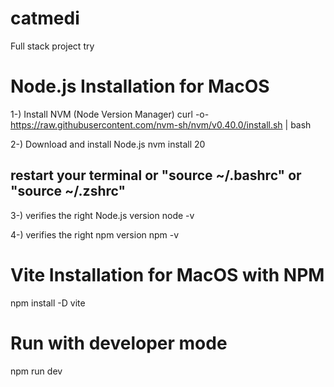 # catmedi
Full stack project try


# Node.js Installation for MacOS

1-) Install NVM (Node Version Manager)
curl -o- https://raw.githubusercontent.com/nvm-sh/nvm/v0.40.0/install.sh | bash

2-) Download and install Node.js
nvm install 20

## restart your terminal or "source ~/.bashrc" or "source ~/.zshrc"

3-) verifies the right Node.js version
node -v

4-) verifies the right npm version
npm -v


# Vite Installation for MacOS with NPM

npm install -D vite


# Run with developer mode

npm run dev

